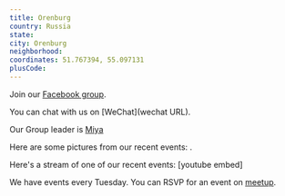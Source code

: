 ```yaml
---
title: Orenburg
country: Russia
state: 
city: Orenburg
neighborhood: 
coordinates: 51.767394, 55.097131
plusCode:
---
```

Join our [Facebook group](https://www.facebook.com/groups/free.code.camp.orenburg).

You can chat with us on [WeChat](wechat URL).

Our Group leader is [Miya](freecodecamp.org/miya)

Here are some pictures from our recent events:
![]().

Here's a stream of one of our recent events:
[youtube embed]

We have events every Tuesday. You can RSVP for an event on [meetup](meetupurl).
